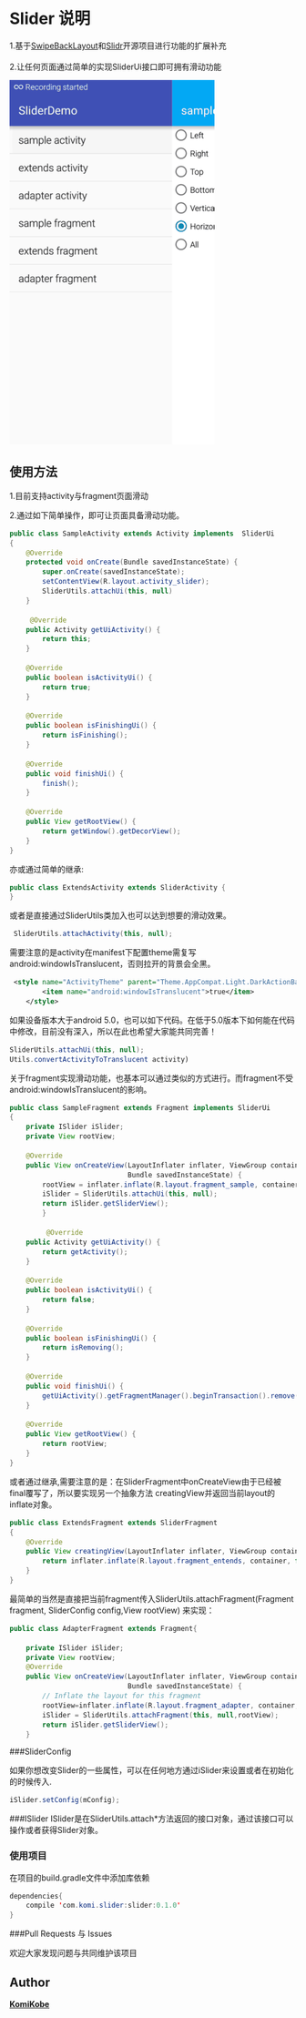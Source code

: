 Slider  说明
=================================== 
1.基于[SwipeBackLayout](https://github.com/ikew0ng/SwipeBackLayout)和[Slidr](https://github.com/r0adkll/Slidr)开源项目进行功能的扩展补充<br />  
2.让任何页面通过简单的实现SliderUi接口即可拥有滑动功能<br />


![Slider](images/slider.gif "Gif Example")

## 使用方法

1.目前支持activity与fragment页面滑动

2.通过如下简单操作，即可让页面具备滑动功能。

```java
public class SampleActivity extends Activity implements  SliderUi
{
    @Override
    protected void onCreate(Bundle savedInstanceState) {
        super.onCreate(savedInstanceState);
        setContentView(R.layout.activity_slider);
        SliderUtils.attachUi(this, null)
    }
    
     @Override
    public Activity getUiActivity() {
        return this;
    }

    @Override
    public boolean isActivityUi() {
        return true;
    }

    @Override
    public boolean isFinishingUi() {
        return isFinishing();
    }

    @Override
    public void finishUi() {
        finish();
    }

    @Override
    public View getRootView() {
        return getWindow().getDecorView();
    }
}
```

亦或通过简单的继承:

```java
public class ExtendsActivity extends SliderActivity {
}
```
或者是直接通过SliderUtils类加入也可以达到想要的滑动效果。
```java
 SliderUtils.attachActivity(this, null);
```


需要注意的是activity在manifest下配置theme需复写android:windowIsTranslucent，否则拉开的背景会全黑。
```xml
 <style name="ActivityTheme" parent="Theme.AppCompat.Light.DarkActionBar">
        <item name="android:windowIsTranslucent">true</item>
    </style>
```
如果设备版本大于android 5.0，也可以如下代码。在低于5.0版本下如何能在代码中修改，目前没有深入，所以在此也希望大家能共同完善！
```java
SliderUtils.attachUi(this, null);
Utils.convertActivityToTranslucent activity)
```

关于fragment实现滑动功能，也基本可以通过类似的方式进行。而fragment不受android:windowIsTranslucent的影响。
```java
public class SampleFragment extends Fragment implements SliderUi
{  
    private ISlider iSlider;
    private View rootView;
    
    @Override
    public View onCreateView(LayoutInflater inflater, ViewGroup container,
                             Bundle savedInstanceState) {
        rootView = inflater.inflate(R.layout.fragment_sample, container, false);
        iSlider = SliderUtils.attachUi(this, null);
        return iSlider.getSliderView();
        }
        
         @Override
    public Activity getUiActivity() {
        return getActivity();
    }

    @Override
    public boolean isActivityUi() {
        return false;
    }

    @Override
    public boolean isFinishingUi() {
        return isRemoving();
    }

    @Override
    public void finishUi() {
        getUiActivity().getFragmentManager().beginTransaction().remove(this).commit();
    }

    @Override
    public View getRootView() {
        return rootView;
    }
}
```
或者通过继承,需要注意的是：在SliderFragment中onCreateView由于已经被final覆写了，所以要实现另一个抽象方法
creatingView并返回当前layout的inflate对象。
```java
public class ExtendsFragment extends SliderFragment
{
    @Override
    public View creatingView(LayoutInflater inflater, ViewGroup container, Bundle savedInstanceState) {
        return inflater.inflate(R.layout.fragment_entends, container, false);
    }
}
```
最简单的当然是直接把当前fragment传入SliderUtils.attachFragment(Fragment fragment, SliderConfig config,View rootView) 来实现：
```java
public class AdapterFragment extends Fragment{

    private ISlider iSlider;
    private View rootView;
    @Override
    public View onCreateView(LayoutInflater inflater, ViewGroup container,
                             Bundle savedInstanceState) {
        // Inflate the layout for this fragment
        rootView=inflater.inflate(R.layout.fragment_adapter, container, false);
        iSlider = SliderUtils.attachFragment(this, null,rootView);
        return iSlider.getSliderView();
    }
```

###SliderConfig

如果你想改变Slider的一些属性，可以在任何地方通过iSlider来设置或者在初始化的时候传入.
```java
iSlider.setConfig(mConfig);
```

###ISlider
  ISlider是在SliderUtils.attach*方法返回的接口对象，通过该接口可以操作或者获得Slider对象。

### 使用项目

在项目的build.gradle文件中添加库依赖
```java
dependencies{
    compile 'com.komi.slider:slider:0.1.0'
}
```

###Pull Requests 与 Issues

欢迎大家发现问题与共同维护该项目


## Author
 **[KomiKobe](https://github.com/KobeKomi)** 
